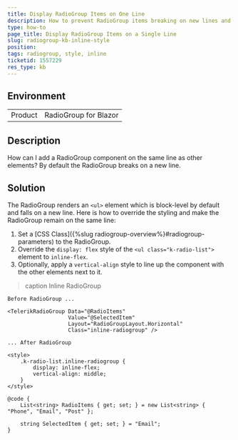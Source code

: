 ```yaml
---
title: Display RadioGroup Items on One Line
description: How to prevent RadioGroup items breaking on new lines and display them all on a single line.
type: how-to
page_title: Display RadioGroup Items on a Single Line
slug: radiogroup-kb-inline-style
position: 
tags: radiogroup, style, inline
ticketid: 1557229
res_type: kb
---
```


## Environment

<table>
    <tbody>
        <tr>
            <td>Product</td>
            <td>RadioGroup for Blazor</td>
        </tr>
    </tbody>
</table>

## Description

How can I add a RadioGroup component on the same line as other elements? By default the RadioGroup breaks on a new line.

## Solution

The RadioGroup renders an `<ul>` element which is block-level by default and falls on a new line. Here is how to override the styling and make the RadioGroup remain on the same line:

1. Set a [CSS Class]({%slug radiogroup-overview%}#radiogroup-parameters) to the RadioGroup.
1. Override the `display: flex` style of the `<ul class="k-radio-list">` element to `inline-flex`.
1. Optionally, apply a `vertical-align` style to line up the component with the other elements next to it.

>caption Inline RadioGroup

````RAZOR
Before RadioGroup ...

<TelerikRadioGroup Data="@RadioItems"
                   Value="@SelectedItem"
                   Layout="RadioGroupLayout.Horizontal"
                   Class="inline-radiogroup" />

... After RadioGroup

<style>
    .k-radio-list.inline-radiogroup {
        display: inline-flex;
        vertical-align: middle;
    }
</style>

@code {
    List<string> RadioItems { get; set; } = new List<string> { "Phone", "Email", "Post" };

    string SelectedItem { get; set; } = "Email";
}
````
